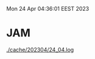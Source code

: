 Mon 24 Apr 04:36:01 EEST 2023
# JAM
<a href='./cache/202304/24_04.log'>./cache/202304/24_04.log</a>
